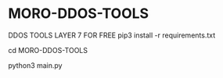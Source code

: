 # MORO-DDOS-TOOLS
DDOS TOOLS LAYER 7 FOR FREE 
pip3 install -r requirements.txt

cd MORO-DDOS-TOOLS


python3 main.py
